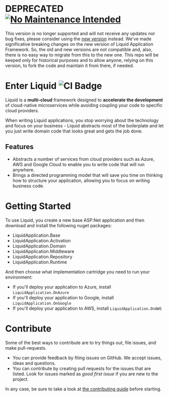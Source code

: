 # DEPRECATED [![No Maintenance Intended](http://unmaintained.tech/badge.svg)](http://unmaintained.tech/)
This version is no longer supported and will not receive any updates nor bug fixes, please consider using the [new version](https://github.com/Avanade/Liquid-Application-Framework) instead.
We've made significative breaking changes on the new version of Liquid Application Framework. So, the old and new versions are not compatible and, also, there is no easy way to migrate from this to the new one.
This repo will be keeped only for historical purposes and to allow anyone, relying on this version, to fork the code and maintain it from there, if needed.


# Enter Liquid ![CI Badge](https://github.com/Avanade/Liquid-Application-Framework/workflows/CI/badge.svg)
Liquid is a **multi-cloud** framework designed to **accelerate the development** of cloud-native microservices while avoiding coupling your code to specific cloud providers. 

When writing Liquid applications, you stop worrying about the technology and focus on your business - Liquid abstracts most of the boilerplate and let you just write domain code that looks great and gets the job done.

## Features

- Abstracts a number of services from cloud providers such as Azure, AWS and Google Cloud to enable you to write code that will run anywhere.
- Brings a directed programming model that will save you time on thinking how to structure your application, allowing you to focus on writing business code.

# Getting Started

To use Liquid, you create a new base ASP.Net application and then download and install the following nuget packages:

- LiquidApplication.Base
- LiquidApplication.Activation
- LiquidApplication.Domain
- LiquidApplication.Middleware
- LiquidApplication.Repository
- LiquidApplication.Runtime

And then choose what implementation cartridge you need to run your environment:

- If you'll deploy your application to Azure, install `LiquidApplication.OnAzure`
- If you'll deploy your application to Google, install `LiquidApplication.OnGoogle`
- If you'll deploy your application to AWS, install `LiquidApplication.OnAWS`

# Contribute
Some of the best ways to contribute are to try things out, file issues, and make pull-requests.

- You can provide feedback by filing issues on GitHub. We accept issues, ideas and questions. 
- You can contribute by creating pull requests for the issues that are listed. Look for issues marked as _good first issue_ if you are new to the project.

In any case, be sure to take a look at [the contributing guide](CONTRIBUTING.md) before starting.
